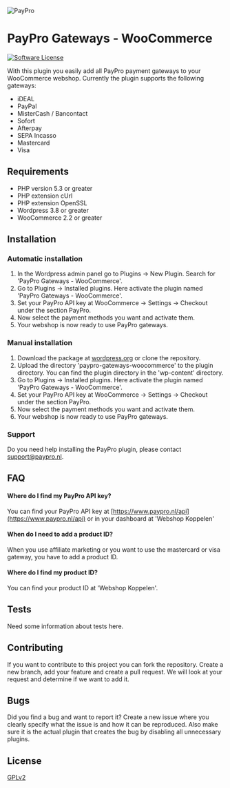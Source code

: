 ![PayPro](https://paypro.nl/images/logo-ie.png)
# PayPro Gateways - WooCommerce
[![Software License](https://img.shields.io/badge/license-GPLv2-brightgreen.svg?style=flat-square)](LICENSE.md)

With this plugin you easily add all PayPro payment gateways to your WooCommerce webshop. Currently the plugin supports the following gateways:

- iDEAL 
- PayPal
- MisterCash / Bancontact
- Sofort
- Afterpay
- SEPA Incasso
- Mastercard
- Visa


## Requirements

- PHP version 5.3 or greater
- PHP extension cUrl
- PHP extension OpenSSL
- Wordpress 3.8 or greater
- WooCommerce 2.2 or greater

## Installation

### Automatic installation
1. In the Wordpress admin panel go to Plugins -> New Plugin. Search for 'PayPro Gateways - WooCommerce'.
2. Go to Plugins -> Installed plugins. Here activate the plugin named 'PayPro Gateways - WooCommerce'.
3. Set your PayPro API key at WooCommerce -> Settings -> Checkout under the section PayPro.
4. Now select the payment methods you want and activate them.
5. Your webshop is now ready to use PayPro gateways.

### Manual installation
1. Download the package at [wordpress.org](https://wordpress.org/plugins/paypro-gateways-woocommerce) or clone the repository.
2. Upload the directory 'paypro-gateways-woocommerce' to the plugin directory. You can find the plugin directory in the 'wp-content' directory.
3. Go to Plugins -> Installed plugins. Here activate the plugin named 'PayPro Gateways - WooCommerce'.
4. Set your PayPro API key at WooCommerce -> Settings -> Checkout under the section PayPro.
5. Now select the payment methods you want and activate them.
6. Your webshop is now ready to use PayPro gateways.

### Support
Do you need help installing the PayPro plugin, please contact support@paypro.nl.

## FAQ

#### Where do I find my PayPro API key?
You can find your PayPro API key at [https://www.paypro.nl/api](https://www.paypro.nl/api) or in your dashboard at 'Webshop Koppelen'

#### When do I need to add a product ID?
When you use affiliate marketing or you want to use the mastercard or visa gateway, you have to add a product ID.

#### Where do I find my product ID?
You can find your product ID at 'Webshop Koppelen'.

## Tests
Need some information about tests here.

## Contributing
If you want to contribute to this project you can fork the repository. Create a new branch, add your feature and create a pull request. We will look at your request and determine if we want to add it.

## Bugs
Did you find a bug and want to report it? Create a new issue where you clearly specify what the issue is and how it can be reproduced. Also make sure it is the actual plugin that creates the bug by disabling all unnecessary plugins.

## License
[GPLv2](http://opensource.org/licenses/GPL-2.0)
